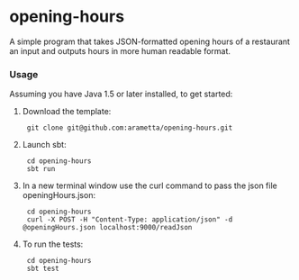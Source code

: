 # opening-hours
A simple program that takes JSON-formatted opening hours of a restaurant an input and outputs hours in more human readable format.

### Usage
Assuming you have Java 1.5 or later installed, to get started:

1. Download the template:

        git clone git@github.com:arametta/opening-hours.git

2. Launch sbt:
   
        cd opening-hours
        sbt run

3. In a new terminal window use the curl command to pass the json file openingHours.json:

        cd opening-hours
        curl -X POST -H "Content-Type: application/json" -d @openingHours.json localhost:9000/readJson

4. To run the tests:

        cd opening-hours
        sbt test